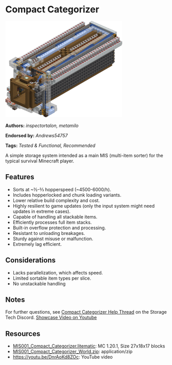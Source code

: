 # Compact Categorizer
<img alt="compact.png" src="images/compact.png?raw=1" height="300px">

**Authors:** *inspectortalon, metamilo*

**Endorsed by:** *Andrews54757*

**Tags:** *Tested & Functional, Recommended*

A simple storage system intended as a main MIS (multi-item sorter) for the typical survival Minecraft player.

## Features
- Sorts at ~½-⅔ hopperspeed (~4500-6000/h).
- Includes hopperlocked and chunk loading variants.
- Lower relative build complexity and cost.
- Highly resilient to game updates (only the input system might need updates in extreme cases).
- Capable of handling all stackable items.
- Efficiently processes full item stacks.
- Built-in overflow protection and processing.
- Resistant to unloading breakages.
- Sturdy against misuse or malfunction.
- Extremely lag efficient.

## Considerations
- Lacks parallelization, which affects speed.
- Limited sortable item types per slice.
- No unstackable handling

## Notes
For further questions, see [Compact Categorizer Help Thread](https://discord.com/channels/748542142347083868/1291785785707856026) on the Storage Tech Discord. [Showcase Video on Youtube](https://youtu.be/DnrAoKd8ZOc)

## Resources
- [MIS001_Compact_Categorizer.litematic](attachments/MIS001_Compact_Categorizer.litematic): MC 1.20.1, Size 27x18x17 blocks
- [MIS001_Compact_Categorizer_World.zip](attachments/MIS001_Compact_Categorizer_World.zip): application/zip
- https://youtu.be/DnrAoKd8ZOc: YouTube video
